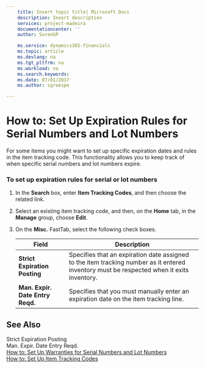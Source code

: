 ```yaml
---
    title: Insert topic title| Microsoft Docs
    description: Insert description
    services: project-madeira
    documentationcenter: ''
    author: SorenGP

    ms.service: dynamics365-financials
    ms.topic: article
    ms.devlang: na
    ms.tgt_pltfrm: na
    ms.workload: na
    ms.search.keywords:
    ms.date: 07/01/2017
    ms.author: sgroespe

---
```

# How to: Set Up Expiration Rules for Serial Numbers and Lot Numbers
For some items you might want to set up specific expiration dates and rules in the item tracking code. This functionality allows you to keep track of when specific serial numbers and lot numbers expire.  
  
### To set up expiration rules for serial or lot numbers  
  
1.  In the **Search** box, enter **Item Tracking Codes**, and then choose the related link.  
  
2.  Select an existing item tracking code, and then, on the **Home** tab, in the **Manage** group, choose **Edit**.  
  
3.  On the **Misc.** FastTab, select the following check boxes.  
  
    |Field|Description|  
    |---------------------------------|---------------------------------------|  
    |**Strict Expiration Posting**|Specifies that an expiration date assigned to the item tracking number as it entered inventory must be respected when it exits inventory.|  
    |**Man. Expir. Date Entry Reqd.**|Specifies that you must manually enter an expiration date on the item tracking line.|  
  
## See Also  
 Strict Expiration Posting   
 Man. Expir. Date Entry Reqd.   
 [How to: Set Up Warranties for Serial Numbers and Lot Numbers](../how-to-set-up-warranties-for-serial-numbers-and-lot-numbers.md)   
 [How to: Set Up Item Tracking Codes](../how-to-set-up-item-tracking-codes.md)